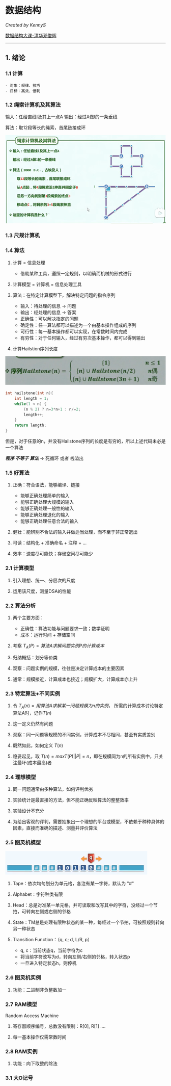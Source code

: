 # 数据结构

*Created by KennyS*

[数据结构大课-清华邓俊辉](https://www.bilibili.com/video/BV1C54y1L7JM/?spm_id_from=333.337.search-card.all.click&vd_source=f007ff194d374ddfb484e469e9ee2e1f)


---


## 1. 绪论


### 1.1 计算

    - 对象：规律、技巧
    - 目标：高效、低耗


### 1.2 绳索计算机及其算法

输入：任给直线l及其上一点A
输出：经过A做l的一条垂线

算法：取12段等长的绳索，首尾链接成环

![绳索计算机](./asserts/绳索计算机.png)


### 1.3 尺规计算机


### 1.4 算法

1. 计算 = 信息处理
    - 借助某种工具，遵照一定规则，以明确而机械的形式进行

2. 计算模型 = 计算机 = 信息处理工具

3. 算法：在特定计算模型下，解决特定问题的指令序列
    - 输入：待处理的信息 -> 问题
    - 输出：经处理的信息 -> 答案
    - 正确性：可以解决指定的问题
    - 确定性：任一算法都可以描述为一个由基本操作组成的序列
    - 可行性：每一基本操作都可以实现，在常数时间内完成
    - 有穷性：对于任何输入，经过有穷次基本操作，都可以得到输出


3. 计算Hailstion序列长度

![Hailstone序列](./asserts/Hailstone序列.PNG)

```cpp
int hailstone(int n){
    int length = 1;
    while(1 < n) {
        (n % 2) ? n=3*n+1 : n/=2;
        length++;
    }
    return length;
}
```

但是，对于任意的n，并没有Hailstone序列的长度是有穷的，所以上述代码未必是一个算法

***程序 不等于 算法*** -> 死循环 或者 栈溢出


### 1.5 好算法

1. 正确：符合语法，能够编译、链接
    - 能够正确处理简单的输入
    - 能够正确处理大规模的输入
    - 能够正确处理一般性的输入
    - 能够正确处理退化的输入
    - 能够正确处理任意合法的输入

2. 健壮：能辨别不合法的输入并做适当处理，而不至于非正常退出

3. 可读：结构化 + 准确命名 + 注释 + ...

4. 效率：速度尽可能快；存储空间尽可能少 


### 2.1 计算模型

1. 引入理想、统一、分层次的尺度

2. 运用该尺度，测量DSA的性能


### 2.2 算法分析

1. 两个主要方面：
    - 正确性：算法功能与问题要求一致；数学证明
    - 成本：运行时间 + 存储空间

2. 考察 $T_{A}(P) = 算法A求解问题实例P的计算成本$

3. 归纳概括：划分等价类

4. 观察：问题实例的规模，往往是决定计算成本的主要因素

5. 通常：规模接近，计算成本也接近；规模扩大，计算成本亦上升


### 2.3 特定算法+不同实例

1. 令 $T_{A}(n) = 用算法A求解某一问题规模为n的实例$， 所需的计算成本讨论特定算法A时，记作$T(n)$

2. 这一定义仍然有问题

3. 观察：同一问题等规模的不同实例，计算成本不尽相同，甚至有实质差别

4. 既然如此，如何定义 $T(n)$

5. 稳妥起见，取 $T(n) = max{T(P) | |P| = n}$，即在规模同为n的所有实例中，只关注最坏(成本最高)者


### 2.4 理想模型

1. 同一问题通常由多种算法，如何评判优劣

2. 实验统计是最直接的方法，但不能正确反映算法的整整效率

3. 实验设计不充分

4. 为给出客观的评判，需要抽象出一个理想的平台或模型，不依赖于种种具体的因素，直接而准确的描述、测量并评价算法


### 2.5 图灵机模型

![图灵机模型](./asserts/图灵机模型.PNG)

1. Tape：依次均匀划分为单元格，各注有某一字符，默认为 "#"

2. Alphabet：字符种类有限

3. Head：总是对准某一单元格，并可读取和改写其中的字符，没经过一个节拍，可转向左侧或右侧的邻格

4. State：TM总是处理有限种状态的某一种，每经过一个节拍，可按照规则转向另一种状态

5. Transition Function：（q, c; d, L/R, p）
    - q, c：当前状态q，当前字符为c
    - 将当前字符改写为d，转向左侧/右侧的邻格，转入状态p
    - 一旦进入特定状态h，则停机


### 2.6 图灵机实例

1. 功能：二进制非负整数加一


### 2.7 RAM模型

Random Access Machine

1. 寄存器顺序编号，总数没有限制：R[0], R[1] ....

2. 每一基本操作仅需常数时间


### 2.8 RAM实例

1. 功能：向下取整的除法


### 3.1 大O记号
